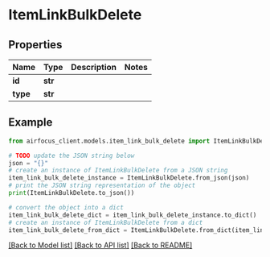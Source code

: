 # ItemLinkBulkDelete


## Properties

Name | Type | Description | Notes
------------ | ------------- | ------------- | -------------
**id** | **str** |  | 
**type** | **str** |  | 

## Example

```python
from airfocus_client.models.item_link_bulk_delete import ItemLinkBulkDelete

# TODO update the JSON string below
json = "{}"
# create an instance of ItemLinkBulkDelete from a JSON string
item_link_bulk_delete_instance = ItemLinkBulkDelete.from_json(json)
# print the JSON string representation of the object
print(ItemLinkBulkDelete.to_json())

# convert the object into a dict
item_link_bulk_delete_dict = item_link_bulk_delete_instance.to_dict()
# create an instance of ItemLinkBulkDelete from a dict
item_link_bulk_delete_from_dict = ItemLinkBulkDelete.from_dict(item_link_bulk_delete_dict)
```
[[Back to Model list]](../README.md#documentation-for-models) [[Back to API list]](../README.md#documentation-for-api-endpoints) [[Back to README]](../README.md)


